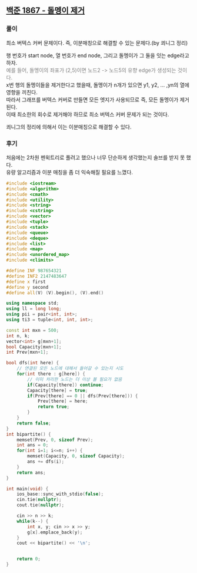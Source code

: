 ## [백준 1867 - 돌멩이 제거](https://www.acmicpc.net/problem/1867)

### 풀이
최소 버텍스 커버 문제이다. 즉, 이분매칭으로 해결할 수 있는 문제다.(by 쾨니그 정리)  

행 번호가 start node, 열 번호가 end node, 그리고 돌멩이가 그 둘을 잇는 edge라고 하자.  
<span style="color:grey">예를 들어, 돌멩이의 좌표가 (2,5)이면 노드2 -> 노드5의 유향 edge가 생성되는 것이다.</span>  
x번 행의 돌멩이들을 제거한다고 했을때, 돌멩이가 n개가 있으면 y1, y2, ... ,yn의 열에 영향을 끼친다.  
따라서 그래프를 버텍스 커버로 만들면 모든 엣지가 사용되므로 즉, 모든 돌멩이가 제거된다.  
이때 최소한의 회수로 제거해야 하므로 최소 버텍스 커버 문제가 되는 것이다.

쾨니그의 정리에 의해서 이는 이분매칭으로 해결할 수 있다.

### 후기
처음에는 2차원 펜윅트리로 풀려고 했으나 너무 단순하게 생각했는지 솔브를 받지 못 했다.  
유량 알고리즘과 이분 매칭을 좀 더 익숙해질 필요를 느꼈다.

```c++
#include <iostream>
#include <algorithm>
#include <cmath>
#include <utility>
#include <string>
#include <cstring>
#include <vector>
#include <tuple>
#include <stack>
#include <queue>
#include <deque>
#include <list>
#include <map>
#include <unordered_map>
#include <climits>

#define INF 987654321
#define INF2 2147483647
#define x first
#define y second
#define all(V) (V).begin(), (V).end()

using namespace std;
using ll = long long;
using pii = pair<int, int>;
using ti3 = tuple<int, int, int>;

const int mxn = 500;
int n, k;
vector<int> g[mxn+1];
bool Capacity[mxn+1];
int Prev[mxn+1];

bool dfs(int here) {
    // 연결된 모든 노드에 대해서 들어갈 수 있는지 시도
    for(int there : g[here]) {
        // 이미 처리한 노드는 더 이상 볼 필요가 없음
        if(Capacity[there]) continue;
        Capacity[there] = true;
        if(Prev[there] == 0 || dfs(Prev[there])) {
            Prev[there] = here;
            return true;
        }
    }
    return false;
}
int bipartite() {
    memset(Prev, 0, sizeof Prev);
    int ans = 0;
    for(int i=1; i<=n; i++) {
        memset(Capacity, 0, sizeof Capacity);
        ans += dfs(i);
    }
    return ans;
}

int main(void) {
    ios_base::sync_with_stdio(false);
    cin.tie(nullptr);
    cout.tie(nullptr);

    cin >> n >> k;
    while(k--) {
        int x, y; cin >> x >> y;
        g[x].emplace_back(y);
    }
    cout << bipartite() << '\n';


    return 0;
}
```